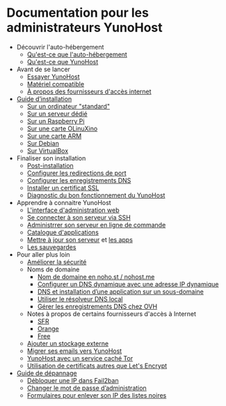 # Documentation pour les administrateurs YunoHost

* Découvrir l'auto-hébergement
    * [Qu'est-ce que l'auto-hébergement](/selfhosting_fr)
    * [Qu'est-ce que YunoHost](/whatsyunohost_fr)
* Avant de se lancer
    * [Essayer YunoHost](/try_fr)
    * [Matériel compatible](/hardware_fr)
    * [À propos des fournisseurs d'accès internet](/isp_fr)
* [Guide d’installation](/install_fr)
    * [Sur un ordinateur "standard"](/install_iso_fr)
    * [Sur un serveur dédié](/install_on_vps_fr)
    * [Sur un Raspberry Pi](/install_on_raspberry_fr)
    * [Sur une carte OLinuXino](/install_on_olinuxino_fr)
    * [Sur une carte ARM](/install_on_arm_board_fr)
    * [Sur Debian](/install_on_debian_fr)
    * [Sur VirtualBox](/install_on_virtualbox_fr)
* Finaliser son installation
    * [Post-installation](/postinstall_fr)
    * [Configurer les redirections de port](/isp_box_config_fr)
    * [Configurer les enregistrements DNS](/dns_config_fr)
    * [Installer un certificat SSL](/certificate_fr)
    * [Diagnostic du bon fonctionnement du YunoHost](/diagnostic_fr)
* Apprendre à connaitre YunoHost
    * [L'interface d'administration web](/admin_fr)
    * [Se connecter à son serveur via SSH](/ssh_fr)
    * [Administrrer son serveur en ligne de commande](/commandline_fr)
    * [Catalogue d'applications](/apps_fr)
    * [Mettre à jour son serveur](/update_fr) et [les apps](/app_update_fr)
    * [Les sauvegardes](/backup_fr)
* Pour aller plus loin
    * [Améliorer la sécurité](/security_fr)
    * Noms de domaine
        * [Nom de domaine en noho.st / nohost.me](/dns_nohost_me_fr)
        * [Configurer un DNS dynamique avec une adresse IP dynamique](/dns_dynamicip_fr)
        * [DNS et installation d’une application sur un sous-domaine](/dns_subdomains_fr)
        * [Utiliser le résolveur DNS local](/dns_resolver_fr)
        * [Gérer les enregistrements DNS chez OVH](/OVH_fr)
    * Notes à propos de certains fournisseurs d'accès à Internet
       * [SFR](/isp_sfr_fr)
       * [Orange](/isp_orange_fr)
       * [Free](/isp_free_fr)
    * [Ajouter un stockage externe](/external_storage_0_intro_fr)
    * [Migrer ses emails vers YunoHost](/email_migration_fr)
    * [YunoHost avec un service caché Tor](/torhiddenservice_fr)
    * [Utilisation de certificats autres que Let's Encrypt](/certificate_custom_fr)
* [Guide de dépannage](/troubleshooting_guide_fr)
    * [Débloquer une IP dans Fail2ban](/fail2ban_fr)
    * [Changer le mot de passe d’administration](/change_admin_password_fr)
    * [Formulaires pour enlever son IP des listes noires](/blacklist_forms_fr)
